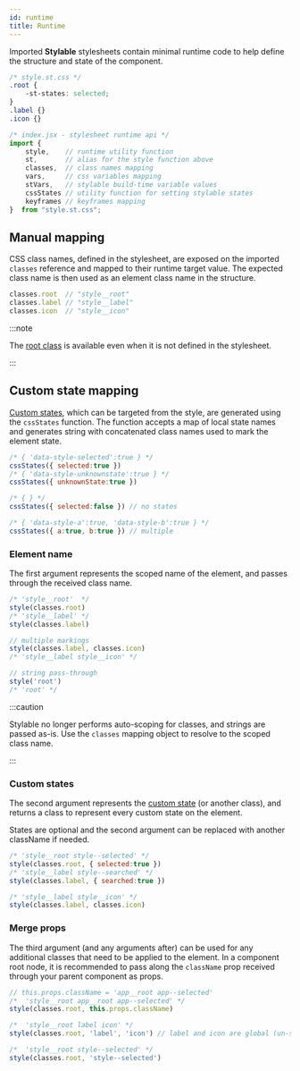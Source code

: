 ```yaml
---
id: runtime
title: Runtime
---
```


Imported **Stylable** stylesheets contain minimal runtime code to help define the structure and state of the component.

```css
/* style.st.css */
.root {
    -st-states: selected;
}
.label {}
.icon {}
```

```javascript
/* index.jsx - stylesheet runtime api */
import { 
    style,    // runtime utility function 
    st,       // alias for the style function above
    classes,  // class names mapping
    vars,     // css variables mapping
    stVars,   // stylable build-time variable values
    cssStates // utility function for setting stylable states
    keyframes // keyframes mapping
}  from "style.st.css";
```

## Manual mapping

CSS class names, defined in the stylesheet, are exposed on the imported `classes` reference and mapped to their runtime target value. The expected class name is then used as an element class name in the structure.

```javascript
classes.root  // "style__root"
classes.label // "style__label"
classes.icon  // "style__icon"
```

:::note

The [root class](../references/root.md) is available even when it is not defined in the stylesheet. 

:::

## Custom state mapping

[Custom states](../references/pseudo-classes.md), which can be targeted from the style, are generated using the `cssStates` function. The function accepts a map of local state names and generates string with concatenated class names used to mark the element state.

```javascript
/* { 'data-style-selected':true } */
cssStates({ selected:true })
/* { 'data-style-unknownstate':true } */
cssStates({ unknownState:true })

/* { } */
cssStates({ selected:false }) // no states

/* { 'data-style-a':true, 'data-style-b':true } */
cssStates({ a:true, b:true }) // multiple
```

### Element name

The first argument represents the scoped name of the element, and passes through the received class name.

```javascript
/* 'style__root'  */
style(classes.root) 
/* 'style__label' */
style(classes.label) 

// multiple markings
style(classes.label, classes.icon) 
/* 'style__label style__icon' */

// string pass-through
style('root') 
/* 'root' */
```

:::caution

Stylable no longer performs auto-scoping for classes, and strings are passed as-is. Use the `classes` mapping object to resolve to the scoped class name.

:::

### Custom states

The second argument represents the [custom state](#custom-state-mapping) (or another class), and returns a class to represent every custom state on the element.

States are optional and the second argument can be replaced with another className if needed.

```javascript
/* 'style__root style--selected' */
style(classes.root, { selected:true })
/* 'style__label style--searched' */
style(classes.label, { searched:true })

/* 'style__label style__icon' */
style(classes.label, classes.icon)
```

### Merge props

The third argument (and any arguments after) can be used for any additional classes that need to be applied to the element. In a component root node, it is recommended to pass along the `className` prop received through your parent component as props.

```js
// this.props.className = 'app__root app--selected'
/*  'style__root app__root app--selected' */
style(classes.root, this.props.className)

/*  'style__root label icon' */
style(classes.root, 'label', 'icon') // label and icon are global (un-scoped)

/*  'style__root style--selected' */
style(classes.root, 'style--selected')
```

